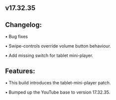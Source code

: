 ## v17.32.35

## Changelog:

• Bug fixes

• Swipe-controls override volume button behaviour.

• Add missing switch for tablet mini-player.

## Features:

• This build introduces the tablet-mini-player patch.

• Bumped up the YouTube base to version 17.32.35.
